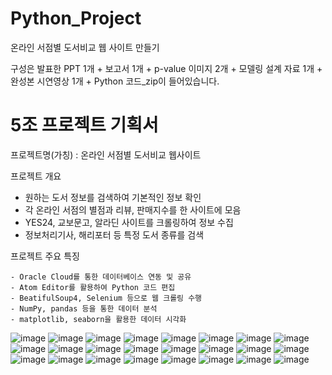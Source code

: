 # Python_Project
온라인 서점별 도서비교 웹 사이트 만들기

구성은 발표한 PPT 1개 + 보고서 1개 + p-value 이미지 2개 + 모델링 설계 자료 1개 + 완성본 시연영상 1개 + Python 코드_zip이 들어있습니다.

# 5조 프로젝트 기획서

  프로젝트명(가칭) : 온라인 서점별 도서비교 웹사이트

  프로젝트 개요

   - 원하는 도서 정보를 검색하여 기본적인 정보 확인
   - 각 온라인 서점의 별점과 리뷰, 판매지수를 한 사이트에 모음
   - YES24, 교보문고, 알라딘 사이트를 크롤링하여 정보 수집
   - 정보처리기사, 해리포터 등 특정 도서 종류를 검색
   
  프로젝트 주요 특징

    - Oracle Cloud를 통한 데이터베이스 연동 및 공유
    - Atom Editor를 활용하여 Python 코드 편집
    - BeatifulSoup4, Selenium 등으로 웹 크롤링 수행
    - NumPy, pandas 등을 통한 데이터 분석
    - matplotlib, seaborn을 활용한 데이터 시각화
![image](https://user-images.githubusercontent.com/84175581/125194898-3b1e3180-e28e-11eb-9385-a23c885e73b5.png)
![image](https://user-images.githubusercontent.com/84175581/125194899-3ce7f500-e28e-11eb-9276-c6dc25a6bf25.png)
![image](https://user-images.githubusercontent.com/84175581/125194878-2a6dbb80-e28e-11eb-8676-739b6aeed569.png)
![image](https://user-images.githubusercontent.com/84175581/125194880-2b065200-e28e-11eb-85d6-660c2ec157c7.png)
![image](https://user-images.githubusercontent.com/84175581/125194882-2c377f00-e28e-11eb-8f8f-d422803c3d5b.png)
![image](https://user-images.githubusercontent.com/84175581/125194883-2cd01580-e28e-11eb-8332-1dc61b8c69d9.png)
![image](https://user-images.githubusercontent.com/84175581/125194884-2e014280-e28e-11eb-87fc-4cb2149b29b4.png)
![image](https://user-images.githubusercontent.com/84175581/125194885-2fcb0600-e28e-11eb-9566-2587461b4089.png)
![image](https://user-images.githubusercontent.com/84175581/125194886-30fc3300-e28e-11eb-9198-ff881f6f337a.png)
![image](https://user-images.githubusercontent.com/84175581/125194889-322d6000-e28e-11eb-95c3-42e3040fe23f.png)
![image](https://user-images.githubusercontent.com/84175581/125194892-32c5f680-e28e-11eb-91dc-37944d9fd301.png)
![image](https://user-images.githubusercontent.com/84175581/125194893-335e8d00-e28e-11eb-988c-39f62a9c67ff.png)
![image](https://user-images.githubusercontent.com/84175581/125194894-335e8d00-e28e-11eb-92b6-08fef343a27c.png)
![image](https://user-images.githubusercontent.com/84175581/125194912-512bf200-e28e-11eb-8d0a-5a190e6bf266.png)
![image](https://user-images.githubusercontent.com/84175581/125194914-525d1f00-e28e-11eb-8822-17681dffbd2a.png)
![image](https://user-images.githubusercontent.com/84175581/125194915-538e4c00-e28e-11eb-874f-63467f2e4fd9.png)
![image](https://user-images.githubusercontent.com/84175581/125194919-5721d300-e28e-11eb-8fb2-6dac7c361f26.png)
![image](https://user-images.githubusercontent.com/84175581/125195007-b67fe300-e28e-11eb-8fed-3a8ab6add566.png)
![image](https://user-images.githubusercontent.com/84175581/125194923-58eb9680-e28e-11eb-92ce-4e548a01fc17.png)
![image](https://user-images.githubusercontent.com/84175581/125194924-5a1cc380-e28e-11eb-87a0-b5218e85e1d6.png)
![image](https://user-images.githubusercontent.com/84175581/125194938-63a62b80-e28e-11eb-911d-15698c8f70c9.png)
![image](https://user-images.githubusercontent.com/84175581/125194939-643ec200-e28e-11eb-9177-bc6ba183ff10.png)
![image](https://user-images.githubusercontent.com/84175581/125194940-643ec200-e28e-11eb-84de-5370c12c54db.png)
![image](https://user-images.githubusercontent.com/84175581/125194943-64d75880-e28e-11eb-881f-1ba1548048a5.png)


